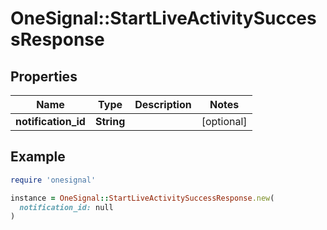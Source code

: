# OneSignal::StartLiveActivitySuccessResponse

## Properties

| Name | Type | Description | Notes |
| ---- | ---- | ----------- | ----- |
| **notification_id** | **String** |  | [optional] |

## Example

```ruby
require 'onesignal'

instance = OneSignal::StartLiveActivitySuccessResponse.new(
  notification_id: null
)
```


